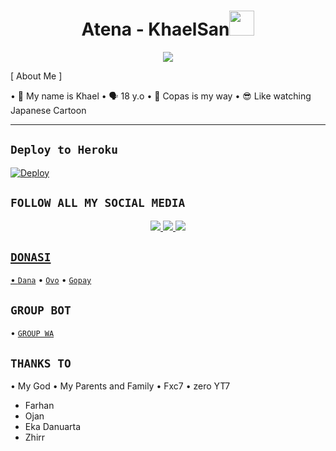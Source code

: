 <h1 align="center">Atena - KhaelSan<img src="https://user-images.githubusercontent.com/1303154/88677602-1635ba80-d120-11ea-84d8-d263ba5fc3c0.gif" width="40px" alt=""><br></h1>
<p align="center">
<img src="https://telegra.ph/file/96ef29c40b00adafb1490.png" />
</p>

<p align="center">

[ About Me ]

• 👼 My name is Khael
• 🗣️ 18 y.o
• 🔭 Copas is my way
• 😎 Like watching Japanese Cartoon
</p>

-------

## ```Deploy to Heroku```
[![Deploy](https://www.herokucdn.com/deploy/button.svg)](https://heroku.com/deploy?template=https://github.com/BapakLuPedo/Atena-RestAPI-s)

## ```FOLLOW ALL MY SOCIAL MEDIA```
<p align="center">
<a href="https://instagram.com/khaelll._"><img src="https://img.shields.io/badge/Instagram-E4405F?style=for-the-badge&logo=instagram&logoColor=white"/> 
<a href="https://wa.me/6282248192917"><img src="https://img.shields.io/badge/WhatsApp-25D366?style=for-the-badge&logo=whatsapp&logoColor=white" />
<a href="https://youtube.com/KhaelSan"><img src="https://img.shields.io/badge/YouTube KhaelSan-ff0000?style=for-the-badge&logo=youtube&logoColor=ff000000&link=https://youtube.com/KhaelSan" /><br>
</p>

## ```DONASI```

• [`Dana`](082248192917)
• [`Ovo`](082248192917)
• [`Gopay`](082248192917)

## ```GROUP BOT```

• [`GROUP WA`](https://chat.whatsapp.com/IfZhXNWaOCMH69jtHbv9xk)</a>

## ```THANKS TO```
• My God
• My Parents and Family
• Fxc7
• zero YT7
- Farhan
- Ojan
- Eka Danuarta
- Zhirr
```
